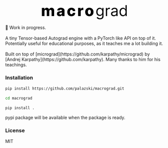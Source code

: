 <p align="center" style='margin-top: 2rem'>
  <img src="macrograd.png" alt="macrograd">
</p>
🚧 Work in progress.
<br><br>
A tiny Tensor-based Autograd engine with a PyTorch like API on top of it. Potentially useful for educational purposes, as it teaches me a lot building it.
<br><br>
Built on top of [micrograd](https://github.com/karpathy/micrograd) by [Andrej Karpathy](https://github.com/karpathy). Many thanks to him for his teachings.

### Installation

```bash
pip install https://github.com/palazski/macrograd.git
```
```bash
cd macrograd
```

```bash
pip install .
```

pypi package will be available when the package is ready.

### License

MIT
